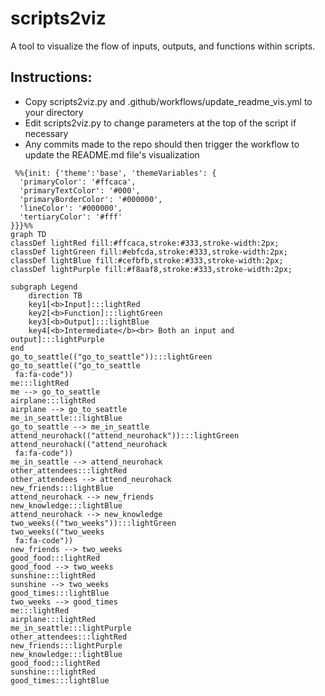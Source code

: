 # scripts2viz
A tool to visualize the flow of inputs, outputs, and functions within scripts.

## Instructions:
- Copy scripts2viz.py and .github/workflows/update_readme_vis.yml to your directory
- Edit scripts2viz.py to change parameters at the top of the script if necessary
- Any commits made to the repo should then trigger the workflow to update the README.md file's visualization

```mermaid
 %%{init: {'theme':'base', 'themeVariables': {
  'primaryColor': '#ffcaca',
  'primaryTextColor': '#000',
  'primaryBorderColor': '#000000',
  'lineColor': '#000000',
  'tertiaryColor': '#fff'
}}}%%
graph TD
classDef lightRed fill:#ffcaca,stroke:#333,stroke-width:2px;
classDef lightGreen fill:#ebfcda,stroke:#333,stroke-width:2px;
classDef lightBlue fill:#cefbfb,stroke:#333,stroke-width:2px;
classDef lightPurple fill:#f8aaf8,stroke:#333,stroke-width:2px;

subgraph Legend
    direction TB
    key1[<b>Input]:::lightRed
    key2[<b>Function]:::lightGreen
    key3[<b>Output]:::lightBlue
    key4[<b>Intermediate</b><br> Both an input and output]:::lightPurple
end
go_to_seattle(("go_to_seattle")):::lightGreen
go_to_seattle(("go_to_seattle
 fa:fa-code"))
me:::lightRed
me --> go_to_seattle
airplane:::lightRed
airplane --> go_to_seattle
me_in_seattle:::lightBlue
go_to_seattle --> me_in_seattle
attend_neurohack(("attend_neurohack")):::lightGreen
attend_neurohack(("attend_neurohack
 fa:fa-code"))
me_in_seattle --> attend_neurohack
other_attendees:::lightRed
other_attendees --> attend_neurohack
new_friends:::lightBlue
attend_neurohack --> new_friends
new_knowledge:::lightBlue
attend_neurohack --> new_knowledge
two_weeks(("two_weeks")):::lightGreen
two_weeks(("two_weeks
 fa:fa-code"))
new_friends --> two_weeks
good_food:::lightRed
good_food --> two_weeks
sunshine:::lightRed
sunshine --> two_weeks
good_times:::lightBlue
two_weeks --> good_times
me:::lightRed
airplane:::lightRed
me_in_seattle:::lightPurple
other_attendees:::lightRed
new_friends:::lightPurple
new_knowledge:::lightBlue
good_food:::lightRed
sunshine:::lightRed
good_times:::lightBlue
```
